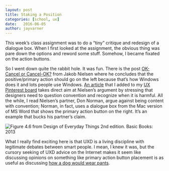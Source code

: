 ```yaml
---
layout: post
title: Staking a Position
categories: [school, ux]
date:   2016-06-05
author: jayvarner
---
```


This week’s class assignment was to do a “tiny” critique and redesign of a dialogue box. When I first looked at the assignment, the obvious thing was pare down the options and reword some stuff. Somehow, I became fixated on the action buttons.

So I went down quite the rabbit hole. It was fun. There is the post [OK-Cancel or Cancel-OK?](https://www.nngroup.com/articles/ok-cancel-or-cancel-ok/) from Jakob Nielsen where he concludes that the positive/primary action should go on the left because that’s how Windows does it and lots people use Windows. [An article](http://uxmovement.com/buttons/why-ok-buttons-in-dialog-boxes-work-best-on-the-right/) that I added to my [UX Pinterest board](https://www.pinterest.com/jaysvarner/ux-resources/) takes direct aim at Nielsen’s argument by stressing that designers need to question convention and recognize when it is harmful. All the while, I read Nielsen’s partner, Don Norman, argue against being content with convention; Norman, in fact, uses a dialogue box from the Mac version of MS Word that shows the primary action button on the right. It’s an example that bucks his partner’s claim.

![Figure 4.6 from *Design of Everyday Things 2nd edition. Basic Books: 2013*](https://www.dropbox.com/s/499yv8nmgece71c/2016-06-05%2021.47.17.jpg?raw=1)

What I really find exciting here is that UXD is a living discipline with legitimate debates between smart people. I mean, I knew it was, but the cursory seeking of UXD advice on the Internet makes it seem like discussing opinions on something like primary action button placement is as useful as discussing [how a dog would wear pants](https://www.reddit.com/r/funny/comments/3ymczp/only_baffling_question_ive_ever_come_across_on/).
